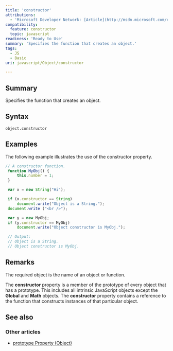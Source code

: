 ```yaml
---
title: 'constructor'
attributions:
  - 'Microsoft Developer Network: [Article](http://msdn.microsoft.com/en-us/library/ie/c1hcx253(v=vs.94).aspx)'
compatibility:
  feature: constructor
  topic: javascript
readiness: 'Ready to Use'
summary: 'Specifies the function that creates an object.'
tags:
  - JS
  - Basic
uri: javascript/Object/constructor

---
```

## Summary

Specifies the function that creates an object.

## Syntax

    object.constructor

## Examples

The following example illustrates the use of the constructor property.

``` js
// A constructor function.
 function MyObj() {
     this.number = 1;
 }

 var x = new String("Hi");

 if (x.constructor == String)
     document.write("Object is a String.");
 document.write ("<br />");

 var y = new MyObj;
 if (y.constructor == MyObj)
     document.write("Object constructor is MyObj.");

 // Output:
 // Object is a String.
 // Object constructor is MyObj.
```

## Remarks

The required object is the name of an object or function.

The **constructor** property is a member of the prototype of every object that has a prototype. This includes all intrinsic JavaScript objects except the **Global** and **Math** objects. The **constructor** property contains a reference to the function that constructs instances of that particular object.

## See also

### Other articles

-   [prototype Property (Object)](/javascript/Object/prototype)

